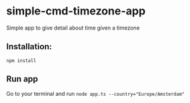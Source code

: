 # simple-cmd-timezone-app
Simple app to give detail about time given a timezone


## Installation:
`npm install`

## Run app

Go to your terminal and run `node app.ts --country="Europe/Amsterdam"`

